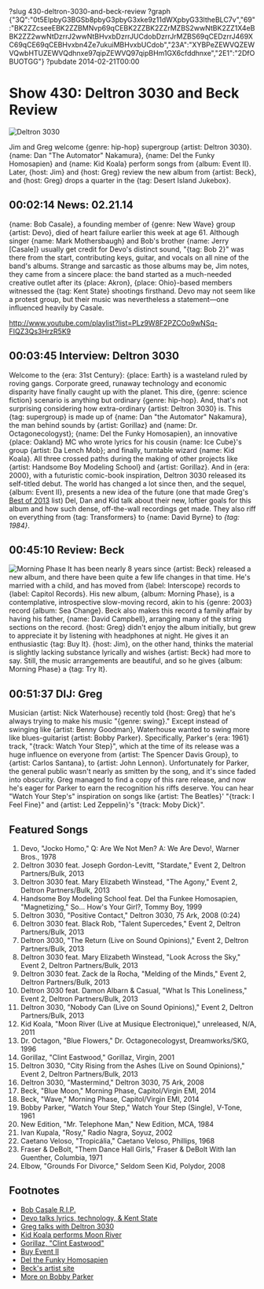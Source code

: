 ?slug 430-deltron-3030-and-beck-review
?graph {"3Q":"0t5ElpbyG3BGSb8pbyG3pbyG3xke9z11dWXpbyG33ltheBLC7v","69":"BK2ZZcseeEBK2ZZBMNvp69qCEBK2ZZBK2ZZrMZBS2wwNtBK2ZZ1X4eBBK2ZZ2wwNtDzrrJ2wwNtBHvxbDzrrJUCdobDzrrJrMZBS69qCEDzrrJ469XC69qCE69qCEBHvxbn4Ze7ukuiMBHvxbUCdob","23A":"XYBPeZEWVQZEWVQwbHTUZEWVQdhnxe97qipZEWVQ97qipBHm1GX6cfddhnxe","2E1":"2DfOBUOTGG"}
?pubdate 2014-02-21T00:00

# Show 430: Deltron 3030 and Beck Review

![Deltron 3030](//static.soundopinions.org/images/2014/deltron_web.jpg)

Jim and Greg welcome {genre: hip-hop} supergroup {artist: Deltron 3030}. {name: Dan "The Automator" Nakamura}, {name: Del the Funky Homosapien} and {name: Kid Koala} perform songs from {album: Event II}.  Later, {host: Jim} and {host: Greg} review the new album from {artist: Beck}, and {host: Greg} drops a quarter in the {tag: Desert Island Jukebox}.
 
## 00:02:14 News: 02.21.14
{name: Bob Casale}, a founding member of {genre: New Wave} group {artist: Devo}, died of heart failure earlier this week at age 61. Although singer {name: Mark Mothersbaugh} and Bob's brother {name: Jerry [Casale]} usually get credit for Devo's distinct sound, "{tag: Bob 2}" was there from the start, contributing keys, guitar, and vocals on all nine of the band's albums. Strange and sarcastic as those albums may be, Jim notes, they came from a sincere place: the band started as a much-needed creative outlet after its {place: Akron}, {place: Ohio}-based members witnessed the {tag: Kent State} shootings firsthand. Devo may not seem like a protest group, but their music was nevertheless a statement—one influenced heavily by Casale.

http://www.youtube.com/playlist?list=PLz9W8F2PZCOo9wNSq-FIQZ3Qs3HrzR5K9

## 00:03:45 Interview: Deltron 3030
Welcome to the {era: 31st Century}: {place: Earth} is a wasteland ruled by roving gangs. Corporate greed, runaway technology and economic disparity have finally caught up with the planet. This dire, {genre: science fiction} scenario is anything but ordinary {genre: hip-hop}. And, that's not surprising considering how extra-ordinary {artist: Deltron 3030} is. This {tag: supergroup} is made up of {name: Dan "the Automator" Nakamura}, the man behind sounds by {artist: Gorillaz} and {name: Dr. Octagonecologyst}; {name: Del the Funky Homosapien}, an innovative {place: Oakland} MC who wrote lyrics for his cousin {name: Ice Cube}'s group {artist: Da Lench Mob}; and finally, turntable wizard {name: Kid Koala}. All three crossed paths during the making of other projects like {artist: Handsome Boy Modeling School} and {artist: Gorillaz}. And in {era: 2000}, with a futuristic comic-book inspiration, Deltron 3030 released its self-titled debut.
The world has changed a lot since then, and the sequel, {album: Event II}, presents a new idea of the future (one that made Greg's [Best of 2013](http://www.soundopinions.org/show/419) list) Del, Dan and Kid talk about their new, loftier goals for this album and how such dense, off-the-wall recordings get made. They also riff on everything from {tag: Transformers} to {name: David Byrne} to *{tag: 1984}*. 


## 00:45:10 Review: Beck 
![Morning Phase](//static.soundopinions.org/assets/430/23A0.jpg "312095/797897966")
It has been nearly 8 years since {artist: Beck} released a new album, and there have been quite a few life changes in that time. He's married with a child, and has moved from {label: Interscope} records to {label: Capitol Records}. His new album, {album: Morning Phase}, is a contemplative, introspective slow-moving record, akin to his {genre: 2003} record {album: Sea Change}. Beck also makes this record a family affair by having his father, {name: David Campbell}, arranging many of the string sections on the record. {host: Greg} didn't enjoy the album initially, but grew to appreciate it by listening with headphones at night.   He gives it an enthusiastic {tag: Buy It}. {host: Jim}, on the other hand, thinks the material is slightly lacking substance lyrically and wishes {artist: Beck} had more to say. Still, the music arrangements are beautiful, and so he gives {album: Morning Phase} a {tag: Try It}.

## 00:51:37 DIJ: Greg
Musician {artist: Nick Waterhouse} recently told {host: Greg} that he's always trying to make his music "{genre: swing}." Except instead of swinging like {artist: Benny Goodman}, Waterhouse wanted to swing more like blues-guitarist {artist: Bobby Parker}. Specifically, Parker's {era: 1961} track, "{track: Watch Your Step}", which at the time of its release was a huge influence on everyone from {artist: The Spencer Davis Group}, to {artist: Carlos Santana}, to {artist: John Lennon}. Unfortunately for Parker, the general public wasn't nearly as smitten by the song, and it's since faded into obscurity. Greg managed to find a copy of this rare release, and now he's eager for Parker to earn the recognition his riffs deserve. You can hear "Watch Your Step's" inspiration on songs like {artist: The Beatles}' "{track: I Feel Fine}" and {artist: Led Zeppelin}'s "{track: Moby Dick}".

## Featured Songs
1. Devo, "Jocko Homo," Q: Are We Not Men? A: We Are Devo!, Warner Bros., 1978
1. Deltron 3030 feat. Joseph Gordon-Levitt, "Stardate," Event 2, Deltron Partners/Bulk, 2013
1. Deltron 3030 feat. Mary Elizabeth Winstead, "The Agony," Event 2, Deltron Partners/Bulk, 2013
1. Handsome Boy Modeling School feat. Del tha Funkee Homosapien, "Magnetizing," So... How's Your Girl?, Tommy Boy, 1999
1. Deltron 3030, "Positive Contact," Deltron 3030, 75 Ark, 2008 (0:24)
1. Deltron 3030 feat. Black Rob, "Talent Supercedes," Event 2, Deltron Partners/Bulk, 2013 
1. Deltron 3030, "The Return (Live on Sound Opinions)," Event 2, Deltron Partners/Bulk, 2013
1. Deltron 3030 feat. Mary Elizabeth Winstead, "Look Across the Sky," Event 2, Deltron Partners/Bulk, 2013
1. Deltron 3030 feat. Zack de la Rocha, "Melding of the Minds," Event 2, Deltron Partners/Bulk, 2013
1. Deltron 3030 feat. Damon Albarn & Casual, "What Is This Loneliness," Event 2, Deltron Partners/Bulk, 2013
1. Deltron 3030, "Nobody Can (Live on Sound Opinions)," Event 2, Deltron Partners/Bulk, 2013
1. Kid Koala, "Moon River (Live at Musique Electronique)," unreleased, N/A, 2011
1. Dr. Octagon, "Blue Flowers," Dr. Octagonecologyst, Dreamworks/SKG, 1996
1. Gorillaz, "Clint Eastwood," Gorillaz, Virgin, 2001
1. Deltron 3030, "City Rising from the Ashes (Live on Sound Opinions)," Event 2, Deltron Partners/Bulk, 2013
1. Deltron 3030, "Mastermind," Deltron 3030, 75 Ark, 2008
1. Beck, "Blue Moon," Morning Phase, Capitol/Virgin EMI, 2014
1. Beck, "Wave," Morning Phase, Capitol/Virgin EMI, 2014
1. Bobby Parker, "Watch Your Step," Watch Your Step (Single), V-Tone, 1961
1. New Edition, "Mr. Telephone Man," New Edition, MCA, 1984
1. Ivan Kupala, "Rosy," Radio Nagra, Soyuz, 2002 
1. Caetano Veloso, "Tropicália," Caetano Veloso, Phillips, 1968
1. Fraser & DeBolt, "Them Dance Hall Girls," Fraser & DeBolt With Ian Guenther, Columbia, 1971
1. Elbow, "Grounds For Divorce," Seldom Seen Kid, Polydor, 2008


## Footnotes
- [Bob Casale R.I.P.](http://articles.chicagotribune.com/2014-02-18/entertainment/chi-bob-casale-dead-20140218_1_devo-gerald-casale-bob-mothersbaugh)
- [Devo talks lyrics, technology, & Kent State](http://www.undertheradar.co.nz/interview/547/Devo.utr)
- [Greg talks with Deltron 3030](http://articles.chicagotribune.com/2013-10-17/entertainment/chi-deltron3030-dan-automator-event-20131017_1_sequel-gorillaz-automator-nakamura)
- [Kid Koala performs Moon River](http://www.youtube.com/watch?v=fjFi4MHO_go)
- [Gorillaz, "Clint Eastwood"](http://www.youtube.com/watch?v=LoQYw49saqc)
- [Buy Event II](http://www.amazon.com/Event-II-Deltron-3030/dp/B00DSAUGS0)
- [Del the Funky Homosapien](http://www.delthefunkyhomosapien.com/)
- [Beck's artist site](http://www.beck.com/)
- [More on Bobby Parker](http://www.washingtonpost.com/entertainment/music/bobby-parker-influential-blues-singer-guitarist-and-showman/2013/11/04/0a898618-435f-11e3-a624-41d661b0bb78_story.html)
